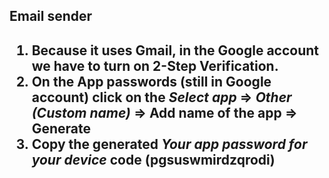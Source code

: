 <h2>Email sender<h2>

  1. Because it uses Gmail, in the Google account we have to turn on 2-Step Verification.
  2. On the App passwords (still in Google account) click on the  *Select app* => *Other (Custom name)* => Add name of the app => Generate
  3. Copy the generated *Your app password for your device* code (pgsuswmirdzqrodi)


